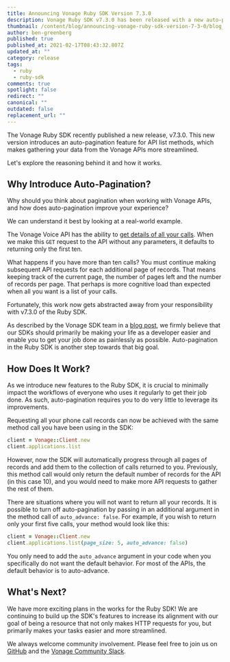 ```yaml
---
title: Announcing Vonage Ruby SDK Version 7.3.0
description: Vonage Ruby SDK v7.3.0 has been released with a new auto-pagination feature
thumbnail: /content/blog/announcing-vonage-ruby-sdk-version-7-3-0/blog_ruby-sdk-update_1200x600.png
author: ben-greenberg
published: true
published_at: 2021-02-17T08:43:32.807Z
updated_at: ""
category: release
tags:
  - ruby
  - ruby-sdk
comments: true
spotlight: false
redirect: ""
canonical: ""
outdated: false
replacement_url: ""
---
```

The Vonage Ruby SDK recently published a new release, v7.3.0. 
This new version introduces an auto-pagination feature for API list methods, which makes gathering your data from the Vonage APIs more streamlined.

Let's explore the reasoning behind it and how it works.

## Why Introduce Auto-Pagination?

Why should you think about pagination when working with Vonage APIs, and how does auto-pagination improve your experience?

We can understand it best by looking at a real-world example.

The Vonage Voice API has the ability to [get details of all your calls](https://developer.nexmo.com/api/voice#getCalls). When we make this `GET` request to the API without any parameters, it defaults to returning only the first ten.

What happens if you have more than ten calls? You must continue making subsequent API requests for each additional page of records. That means keeping track of the current page, the number of pages left and the number of records per page. That perhaps is more cognitive load than expected when all you want is a list of your calls.

Fortunately, this work now gets abstracted away from your responsibility with v7.3.0 of the Ruby SDK.

As described by the Vonage SDK team in a [blog post](https://www.nexmo.com/legacy-blog/2020/03/09/the-specifications-that-define-us-dr), we firmly believe that our SDKs should primarily be making your life as a developer easier and enable you to get your job done as painlessly as possible. Auto-pagination in the Ruby SDK is another step towards that big goal.

## How Does It Work?

As we introduce new features to the Ruby SDK, it is crucial to minimally impact the workflows of everyone who uses it regularly to get their job done. As such, auto-pagination requires you to do very little to leverage its improvements.

Requesting all your phone call records can now be achieved with the same method call you have been using in the SDK:

```ruby
client = Vonage::Client.new
client.applications.list
```

However, now the SDK will automatically progress through all pages of records and add them to the collection of calls returned to you. Previously, this method call would only return the default number of records for the API (in this case 10), and you would need to make more API requests to gather the rest of them. 

There are situations where you will not want to return all your records. It is possible to turn off auto-pagination by passing in an additional argument in the method call of `auto_advance: false`. For example, if you wish to return only your first five calls, your method would look like this:

```ruby
client = Vonage::Client.new
client.applications.list(page_size: 5, auto_advance: false)
```

You only need to add the `auto_advance` argument in your code when you specifically do not want the default behavior. For most of the APIs, the default behavior is to auto-advance.

## What's Next?

We have more exciting plans in the works for the Ruby SDK! We are continuing to build up the SDK's features to increase its alignment with our goal of being a resource that not only makes HTTP requests for you, but primarily makes your tasks easier and more streamlined.

We always welcome community involvement. Please feel free to join us on [GitHub](https://github.com/Vonage/vonage-ruby-sdk) and the [Vonage Community Slack](https://developer.nexmo.com/community/slack). 
